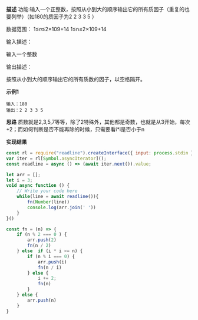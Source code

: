 
**描述**
功能:输入一个正整数，按照从小到大的顺序输出它的所有质因子（重复的也要列举）（如180的质因子为2 2 3 3 5 ）

数据范围： 1≤𝑛≤2×109+14 1≤n≤2×109+14 

输入描述：

输入一个整数

输出描述：

按照从小到大的顺序输出它的所有质数的因子，以空格隔开。

**示例1**
```
输入：180
输出：2 2 3 3 5
```

**思路**
质数就是2,3,5,7等等，除了2特殊外，其他都是奇数，也就是从3开始，每次+2；而如何判断是否不能再除的时候，只需要看i*i是否小于n

**实现结果**
```js
const rl = require("readline").createInterface({ input: process.stdin });
var iter = rl[Symbol.asyncIterator]();
const readline = async () => (await iter.next()).value;

let arr = [];
let i = 3;
void async function () {
    // Write your code here
    while(line = await readline()){
        fn(Number(line))
        console.log(arr.join(' '))
    }
}()

const fn = (n) => {
    if (n % 2 === 0 ) {
        arr.push(2)
        fn(n / 2)
    } else  if (i * i <= n) {
        if (n % i === 0) {
            arr.push(i)
            fn(n / i)
        } else {
            i += 2;
            fn(n)
        }
    } else {
        arr.push(n)
    }
}
```
